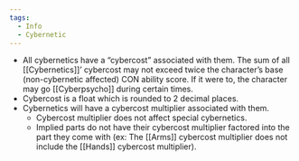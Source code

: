 ```yaml
---
tags:
  - Info
  - Cybernetic
---
```

- All cybernetics have a “cybercost” associated with them. The sum of all [[Cybernetics]]’ cybercost may not exceed twice the character’s base (non-cybernetic affected) CON ability score. If it were to, the character may go [[Cyberpsycho]] during certain times. 
- Cybercost is a float which is rounded to 2 decimal places.
- Cybernetics will have a cybercost multiplier associated with them. 
	- Cybercost multiplier does not affect special cybernetics.
	- Implied parts do not have their cybercost multiplier factored into the part they come with (ex: The [[Arms]] cybercost multiplier does not include the [[Hands]] cybercost multiplier).